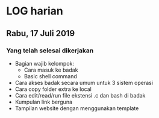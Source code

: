 # LOG harian
## Rabu, 17 Juli 2019

### Yang telah selesai dikerjakan
- Bagian wajib kelompok:
	- Cara masuk ke badak
	- Basic shell command
- Cara akses badak secara umum untuk 3 sistem operasi
- Cara copy folder extra ke local
- Cara edit/read/run file ekstensi .c dan bash di badak
- Kumpulan link berguna
- Tampilan website dengan menggunakan template	
